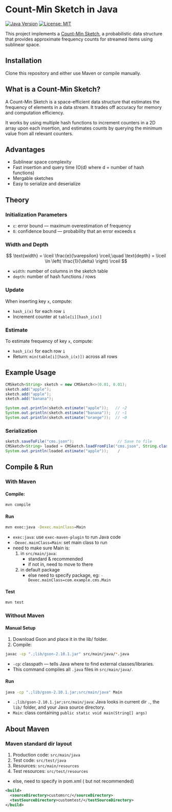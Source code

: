 # Count-Min Sketch in Java
[![Java Version](https://img.shields.io/badge/Java-23%2B-blue)](https://www.oracle.com/java/)
[![License: MIT](https://img.shields.io/badge/License-MIT-green.svg)](LICENSE)

This project implements a [Count-Min Sketch](https://en.wikipedia.org/wiki/Count%E2%80%93min_sketch), a probabilistic data structure that provides approximate frequency counts for streamed items using sublinear space.

## Installation

Clone this repository and either use Maven or compile manually.

## What is a Count-Min Sketch?

A Count-Min Sketch is a space-efficient data structure that estimates the frequency of elements in a data stream. It trades off accuracy for memory and computation efficiency.

It works by using multiple hash functions to increment counters in a 2D array upon each insertion, and estimates counts by querying the minimum value from all relevant counters.

## Advantages

- Sublinear space complexity
- Fast insertion and query time (O(d) where d = number of hash functions)
- Mergable sketches
- Easy to serialize and deserialize

## Theory

### Initialization Parameters

- `ε`: error bound — maximum overestimation of frequency
- `δ`: confidence bound — probability that an error exceeds ε

### Width and Depth

$$
\text{width} = \lceil \frac{e}{\varepsilon} \rceil,\quad \text{depth} = \lceil \ln \left( \frac{1}{\delta} \right) \rceil
$$

- `width`: number of columns in the sketch table
- `depth`: number of hash functions / rows

### Update

When inserting key `x`, compute:
- `hash_i(x)` for each row `i`
- Increment counter at `table[i][hash_i(x)]`

### Estimate

To estimate frequency of key `x`, compute:
- `hash_i(x)` for each row `i`
- Return: `min(table[i][hash_i(x)])` across all rows

## Example Usage

```java
CMSketch<String> sketch = new CMSketch<>(0.01, 0.01);
sketch.add("apple");
sketch.add("apple");
sketch.add("banana");

System.out.println(sketch.estimate("apple"));   // ~2
System.out.println(sketch.estimate("banana"));  // ~1
System.out.println(sketch.estimate("orange"));  // ~0
```

### Serialization
```Java
sketch.saveToFile("cms.json");                   // Save to file
CMSketch<String> loaded = CMSketch.loadFromFile("cms.json", String.class);
System.out.println(loaded.estimate("apple"));    /
```

## Compile & Run

### With Maven

#### Compile:
```bash
mvn compile
```

#### Run
```bash
mvn exec:java -Dexec.mainClass=Main
```
- `exec:java`: use `exec-maven-plugin` to run Java code
- `-Dexec.mainClass=Main`: set main class to run
- need to make sure Main is:
    1. in `src/main/java`: 
        - standard & recommended
        - if not in, need to move to there
    2. in default package
        - else need to specify package, eg: `-Dexec.mainClass=com.example.cms.Main`

#### Test
```bash
mvn test
```

### Without Maven

#### Manual Setup
1. Download Gson and place it in the lib/ folder.
2. Compile:
```bash
javac -cp ".;lib/gson-2.10.1.jar" src/main/java/*.java
```
- `-cp`: classpath — tells Java where to find external classes/libraries.
- This command compiles all `.java` files in `src/main/java/`.

#### Run
``` bash
java -cp ".;lib/gson-2.10.1.jar;src/main/java" Main
```
- `.;lib/gson-2.10.1.jar;src/main/java`: Java looks in current dir `.`, the `lib/` folder, and your Java source directory.
- `Main`: class containing `public static void main(String[] args)`


## About Maven

### Maven standard dir layout
1. Production code: `src/main/java`
3. Test code:   	`src/test/java`
4. Resources:   	`src/main/resources`
5. Test resources:	`src/test/resources`

- else, need to specify in pom.xml ( but not recommended)
```xml
<build>
  <sourceDirectory>customsrc/</sourceDirectory>
  <testSourceDirectory>customtest/</testSourceDirectory>
</build>
```